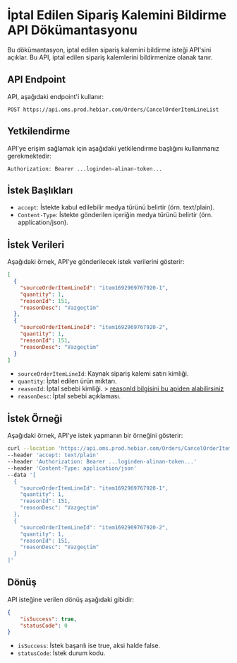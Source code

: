 # İptal Edilen Sipariş Kalemini Bildirme API Dökümantasyonu

Bu dökümantasyon, iptal edilen sipariş kalemini bildirme isteği API'sini açıklar. Bu API, iptal edilen sipariş kalemlerini bildirmenize olanak tanır.

## API Endpoint

API, aşağıdaki endpoint'i kullanır:

```plaintext
POST https://api.oms.prod.hebiar.com/Orders/CancelOrderItemLineList
```

## Yetkilendirme

API'ye erişim sağlamak için aşağıdaki yetkilendirme başlığını kullanmanız gerekmektedir:

```
Authorization: Bearer ...loginden-alinan-token...
```

## İstek Başlıkları

- `accept`: İstekte kabul edilebilir medya türünü belirtir (örn. text/plain).
- `Content-Type`: İstekte gönderilen içeriğin medya türünü belirtir (örn. application/json).

## İstek Verileri

Aşağıdaki örnek, API'ye gönderilecek istek verilerini gösterir:

```json
[
  {
    "sourceOrderItemLineId": "item1692969767920-1",
    "quantity": 1,
    "reasonId": 151,
    "reasonDesc": "Vazgeçtim"
  },
  {
    "sourceOrderItemLineId": "item1692969767920-2",
    "quantity": 1,
    "reasonId": 151,
    "reasonDesc": "Vazgeçtim"
  }
]
```

- `sourceOrderItemLineId`: Kaynak sipariş kalemi satırı kimliği.
- `quantity`: İptal edilen ürün miktarı.
- `reasonId`: İptal sebebi kimliği. > [reasonId bilgisini bu apiden alabilirsiniz](GetReasonsByStatus.md)
- `reasonDesc`: İptal sebebi açıklaması.

## İstek Örneği

Aşağıdaki örnek, API'ye istek yapmanın bir örneğini gösterir:

```bash
curl --location 'https://api.oms.prod.hebiar.com/Orders/CancelOrderItemLineList' 
--header 'accept: text/plain' 
--header 'Authorization: Bearer ...loginden-alinan-token...' 
--header 'Content-Type: application/json' 
--data '[
  {
    "sourceOrderItemLineId": "item1692969767920-1",
    "quantity": 1,
    "reasonId": 151,
    "reasonDesc": "Vazgeçtim"
  },
  {
    "sourceOrderItemLineId": "item1692969767920-2",
    "quantity": 1,
    "reasonId": 151,
    "reasonDesc": "Vazgeçtim"
  }
]'
```

## Dönüş

API isteğine verilen dönüş aşağıdaki gibidir:

```json
{
    "isSuccess": true,
    "statusCode": 0
}
```

- `isSuccess`: İstek başarılı ise true, aksi halde false.
- `statusCode`: İstek durum kodu.
